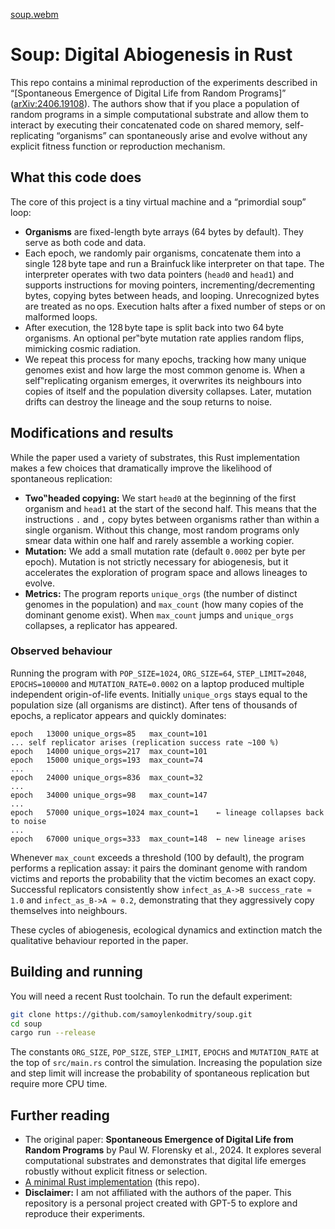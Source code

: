 

[soup.webm](https://github.com/user-attachments/assets/278bdbb3-db7b-4979-99ef-767a635cc438)


# Soup: Digital Abiogenesis in Rust

This repo contains a minimal reproduction of the experiments described in “[Spontaneous Emergence of Digital Life from Random Programs]” ([arXiv:2406.19108](https://arxiv.org/pdf/2406.19108)).  The authors show that if you place a population of random programs in a simple computational substrate and allow them to interact by executing their concatenated code on shared memory, self-replicating “organisms” can spontaneously arise and evolve without any explicit fitness function or reproduction mechanism.

## What this code does

The core of this project is a tiny virtual machine and a “primordial soup” loop:

- **Organisms** are fixed-length byte arrays (64 bytes by default).  They serve as both code and data.
- Each epoch, we randomly pair organisms, concatenate them into a single 128 byte tape and run a Brainfuck like interpreter on that tape.  The interpreter operates with two data pointers (`head0` and `head1`) and supports instructions for moving pointers, incrementing/decrementing bytes, copying bytes between heads, and looping.  Unrecognized bytes are treated as no ops.  Execution halts after a fixed number of steps or on malformed loops.
- After execution, the 128 byte tape is split back into two 64 byte organisms.  An optional per‟byte mutation rate applies random flips, mimicking cosmic radiation.
- We repeat this process for many epochs, tracking how many unique genomes exist and how large the most common genome is.  When a self‟replicating organism emerges, it overwrites its neighbours into copies of itself and the population diversity collapses.  Later, mutation drifts can destroy the lineage and the soup returns to noise.

## Modifications and results

While the paper used a variety of substrates, this Rust implementation makes a few choices that dramatically improve the likelihood of spontaneous replication:

- **Two‟headed copying:** We start `head0` at the beginning of the first organism and `head1` at the start of the second half.  This means that the instructions `.` and `,` copy bytes between organisms rather than within a single organism.  Without this change, most random programs only smear data within one half and rarely assemble a working copier.
- **Mutation:** We add a small mutation rate (default `0.0002` per byte per epoch).  Mutation is not strictly necessary for abiogenesis, but it accelerates the exploration of program space and allows lineages to evolve.
- **Metrics:** The program reports `unique_orgs` (the number of distinct genomes in the population) and `max_count` (how many copies of the dominant genome exist).  When `max_count` jumps and `unique_orgs` collapses, a replicator has appeared.

### Observed behaviour

Running the program with `POP_SIZE=1024`, `ORG_SIZE=64`, `STEP_LIMIT=2048`, `EPOCHS=100000` and `MUTATION_RATE=0.0002` on a laptop produced multiple independent origin-of-life events.  Initially `unique_orgs` stays equal to the population size (all organisms are distinct).  After tens of thousands of epochs, a replicator appears and quickly dominates:

```
epoch   13000 unique_orgs=85   max_count=101
... self replicator arises (replication success rate ~100 %)
epoch   14000 unique_orgs=217  max_count=101
epoch   15000 unique_orgs=193  max_count=74
...
epoch   24000 unique_orgs=836  max_count=32
...
epoch   34000 unique_orgs=98   max_count=147
...
epoch   57000 unique_orgs=1024 max_count=1    ← lineage collapses back to noise
...
epoch   67000 unique_orgs=333  max_count=148  ← new lineage arises
```

Whenever `max_count` exceeds a threshold (100 by default), the program performs a replication assay: it pairs the dominant genome with random victims and reports the probability that the victim becomes an exact copy.  Successful replicators consistently show `infect_as_A->B success_rate ≈ 1.0` and `infect_as_B->A ≈ 0.2`, demonstrating that they aggressively copy themselves into neighbours.

These cycles of abiogenesis, ecological dynamics and extinction match the qualitative behaviour reported in the paper.

## Building and running

You will need a recent Rust toolchain.  To run the default experiment:

```bash
git clone https://github.com/samoylenkodmitry/soup.git
cd soup
cargo run --release
```

The constants `ORG_SIZE`, `POP_SIZE`, `STEP_LIMIT`, `EPOCHS` and `MUTATION_RATE` at the top of `src/main.rs` control the simulation.  Increasing the population size and step limit will increase the probability of spontaneous replication but require more CPU time.

## Further reading

- The original paper: **Spontaneous Emergence of Digital Life from Random Programs** by Paul W. Florensky et al., 2024.  It explores several computational substrates and demonstrates that digital life emerges robustly without explicit fitness or selection.
- [A minimal Rust implementation](https://github.com/samoylenkodmitry/soup) (this repo).
- **Disclaimer:** I am not affiliated with the authors of the paper. This repository is a personal project created with GPT-5 to explore and reproduce their experiments.
